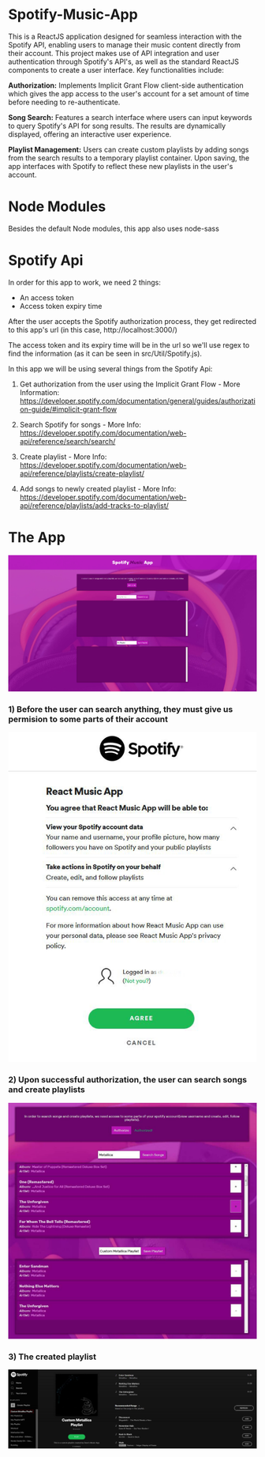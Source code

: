 # Spotify-Music-App
This is a ReactJS application designed for seamless interaction with the Spotify API, enabling users to manage their music content directly from their account. This project makes use of API integration and user authentication through Spotify's API's, as well as the standard ReactJS components to create a user interface. Key functionalities include:

**Authorization:** Implements Implicit Grant Flow client-side authentication which gives the app access to the user's account for a set amount of time before needing to re-authenticate.

**Song Search:** Features a search interface where users can input keywords to query Spotify's API for song results. The results are dynamically displayed, offering an interactive user experience.

**Playlist Management:** Users can create custom playlists by adding songs from the search results to a temporary playlist container. Upon saving, the app interfaces with Spotify to reflect these new playlists in the user's account.

# Node Modules
Besides the default Node modules, this app also uses node-sass

# Spotify Api
In order for this app to work, we need 2 things:
- An access token
- Access token expiry time

After the user accepts the Spotify authorization process, they get redirected to this app's url (in this case, http://localhost:3000/)

The access token and its expiry time will be in the url so we'll use regex to find the information (as it can be seen in src/Util/Spotify.js).

In this app we will be using several things from the Spotify Api:

1) Get authorization from the user using the Implicit Grant Flow - More Information: https://developer.spotify.com/documentation/general/guides/authorization-guide/#implicit-grant-flow

2) Search Spotify for songs - More Info: https://developer.spotify.com/documentation/web-api/reference/search/search/

3) Create playlist - More Info: https://developer.spotify.com/documentation/web-api/reference/playlists/create-playlist/

4) Add songs to newly created playlist - More Info: https://developer.spotify.com/documentation/web-api/reference/playlists/add-tracks-to-playlist/

# The App
![The Music App](/app-img/app.jpg)

### 1) Before the user can search anything, they must give us permision to some parts of their account

![Spotify Auth Page](/app-img/authorize.JPG)

### 2) Upon successful authorization, the user can search songs and create playlists

![The Music App with search results](/app-img/search-songs.JPG)

### 3) The created playlist

![Created playlist on Spotify](/app-img/playlist.JPG)
